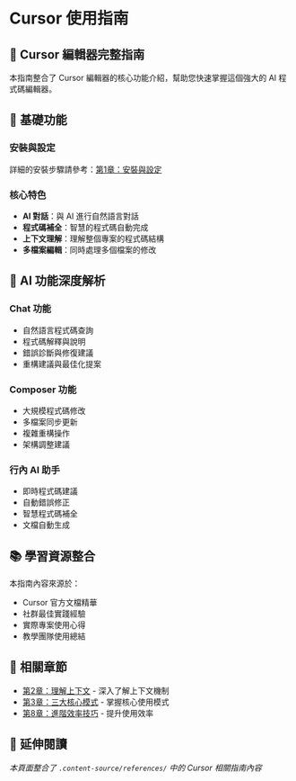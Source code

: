 # Cursor 使用指南

## 📖 Cursor 編輯器完整指南

本指南整合了 Cursor 編輯器的核心功能介紹，幫助您快速掌握這個強大的 AI 程式碼編輯器。

## 🚀 基礎功能

### 安裝與設定
詳細的安裝步驟請參考：[第1章：安裝與設定](/chapters/01-installation-setup)

### 核心特色
- **AI 對話**：與 AI 進行自然語言對話
- **程式碼補全**：智慧的程式碼自動完成
- **上下文理解**：理解整個專案的程式碼結構
- **多檔案編輯**：同時處理多個檔案的修改

## 🤖 AI 功能深度解析

### Chat 功能
- 自然語言程式碼查詢
- 程式碼解釋與說明
- 錯誤診斷與修復建議
- 重構建議與最佳化提案

### Composer 功能
- 大規模程式碼修改
- 多檔案同步更新
- 複雜重構操作
- 架構調整建議

### 行內 AI 助手
- 即時程式碼建議
- 自動錯誤修正
- 智慧程式碼補全
- 文檔自動生成

## 📚 學習資源整合

本指南內容來源於：
- Cursor 官方文檔精華
- 社群最佳實踐經驗
- 實際專案使用心得
- 教學團隊使用總結

## 🔗 相關章節

- [第2章：理解上下文](/chapters/02-understanding-context) - 深入了解上下文機制
- [第3章：三大核心模式](/chapters/03-core-modes) - 掌握核心使用模式
- [第8章：進階效率技巧](/chapters/08-advanced-techniques) - 提升使用效率

## 📖 延伸閱讀

*本頁面整合了 `.content-source/references/` 中的 Cursor 相關指南內容*